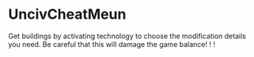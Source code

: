 # UncivCheatMeun
Get buildings by activating technology to choose the modification details you need. Be careful that this will damage the game balance! ! !
